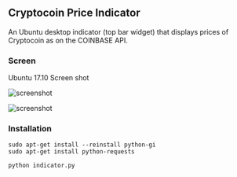 ## Cryptocoin Price Indicator

An Ubuntu desktop indicator (top bar widget) that displays prices of Cryptocoin as on the COINBASE API.

### Screen 

Ubuntu 17.10 Screen shot

![screenshot](https://github.com/techstar-inc/cryptocoin-price/blob/master/img/screen.png)

![screenshot](https://github.com/techstar-inc/cryptocoin-price/blob/master/img/screen1.png)

### Installation

```
sudo apt-get install --reinstall python-gi
sudo apt-get install python-requests
```

```
python indicator.py 
```
